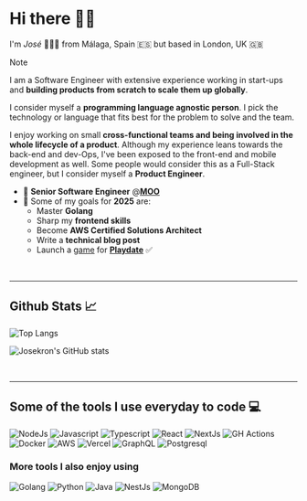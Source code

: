 # Hi there 👋🏼

I'm _José_ 🧑🏻‍💻 from Málaga, Spain 🇪🇸 but based in London, UK 🇬🇧 <br />

> [!NOTE]
> I am a Software Engineer with extensive experience working in start-ups and **building products from scratch to scale them up globally**.
> > 
> I consider myself a **programming language agnostic person**. I pick the technology or language that fits best for the problem to solve and the team.
> 
> I enjoy working on small **cross-functional teams and being involved in the whole lifecycle of a product**. Although my experience leans towards the back-end and dev-Ops, I've been exposed to the front-end and mobile development as well. Some people would consider this as a Full-Stack engineer, but I consider myself a **Product Engineer**.

- 💼 **Senior Software Engineer** @[**MOO**](https://moo.com)
- 🌱 Some of my goals for **2025** are:
	- Master **Golang**
	- Sharp my **frontend skills**
	- Become **AWS Certified Solutions Architect**
	- Write a **technical blog post**
	- Launch a [game](https://zancocho.itch.io/mad-math) for **[Playdate](https://play.date/)** ✅
<br />
<hr />

## Github Stats 📈

![Top Langs](https://github-readme-stats.vercel.app/api/top-langs/?username=josekron&layout=compact&theme=tokyonight)

![Josekron's GitHub stats](https://github-readme-stats.vercel.app/api?username=josekron&count_private=true&show_icons=true&theme=tokyonight)

<br />
<hr />

## Some of the tools I use everyday to code 💻

![NodeJs](https://img.shields.io/badge/Node.js-339933?style=flat-square&logo=nodedotjs&logoColor=white) ![Javascript]( https://img.shields.io/badge/JavaScript-F7DF1E?style=flat-square&logo=javascript&logoColor=black) ![Typescript](https://img.shields.io/badge/TypeScript-007ACC?style=flat-square&logo=typescript&logoColor=white) ![React](https://img.shields.io/badge/React-20232A?style=flat-square&logo=react&logoColor=react) ![NextJs](https://img.shields.io/badge/next.js-000000?style=flat-square&logo=nextdotjs&logoColor=white) ![GH Actions](https://img.shields.io/badge/GitHub_Actions-2088FF?style=flat-square&logo=github-actions&logoColor=white) ![Docker](https://img.shields.io/badge/Docker-2CA5E0?style=flat-square&logo=docker&logoColor=white) ![AWS](https://img.shields.io/badge/aws-lambda?style=flat-square&logo=aws-lambda&color=orange) ![Vercel](https://img.shields.io/badge/vercel-nextjs?style=flat&style=flat-square&logo=vercel&color=black) ![GraphQL](https://img.shields.io/badge/GraphQl-E10098?style=flat-square&logo=graphql&logoColor=white) ![Postgresql](https://img.shields.io/badge/postges-sql?logo=postgresql&style=flat-square&color=white)
### More tools I also enjoy using

![Golang](https://img.shields.io/badge/go-lang?style=flat-square&logo=go&color=blue) ![Python](https://img.shields.io/badge/Python-FFD43B?style=flat-square&logo=python&logoColor=darkgreen) ![Java](https://img.shields.io/badge/Java-ED8B00?style=flat-square&logo=openjdk&logoColor=white) ![NestJs](https://img.shields.io/badge/-NestJs-ea2845?style=flat-square&logo=nestjs&logoColor=white) ![MongoDB](https://img.shields.io/badge/MongoDB-4EA94B?style=flat-square&logo=mongodb&logoColor=white)
